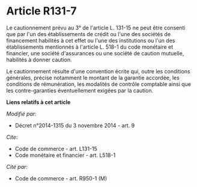 # Article R131-7

Le cautionnement prévu au 3° de l'article L. 131-15 ne peut être consenti que par l'un des établissements de crédit ou l'une
des sociétés de financement habilités à cet effet ou l'une des institutions ou l'un des établissements mentionnés à l'article
L. 518-1 du code monétaire et financier, une société d'assurances ou une société de caution mutuelle, habilités à donner
caution. 

Le cautionnement résulte d'une convention écrite qui, outre les conditions générales, précise notamment le montant de la
garantie accordée, les conditions de rémunération, les modalités de contrôle comptable ainsi que les contre-garanties
éventuellement exigées par la caution.

**Liens relatifs à cet article**

_Modifié par_:

  - Décret n°2014-1315 du 3 novembre 2014 - art. 9

_Cite_:

  - Code de commerce - art. L131-15
  - Code monétaire et financier - art. L518-1

_Cité par_:

  - Code de commerce - art. R950-1 (M)
